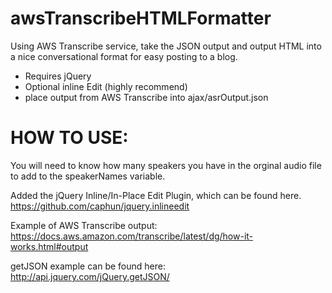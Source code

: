 # awsTranscribeHTMLFormatter
Using AWS Transcribe service, take the JSON output and output HTML into a nice conversational format for easy posting to a blog.

* Requires jQuery
* Optional inline Edit (highly recommend)
* place output from AWS Transcribe into ajax/asrOutput.json

# HOW TO USE:
You will need to know how many speakers you have in the orginal audio file to add to the speakerNames variable.

Added the jQuery Inline/In-Place Edit Plugin, which can be found here. https://github.com/caphun/jquery.inlineedit

Example of AWS Transcribe output:
https://docs.aws.amazon.com/transcribe/latest/dg/how-it-works.html#output

getJSON example can be found here:
http://api.jquery.com/jQuery.getJSON/
